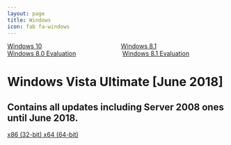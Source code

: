 ```yaml
---
layout: page
title: Windows
icon: fab fa-windows
---
```

<a name="mswin"></a>
<div class="columns">
  <div class="column">
    <a class="button is-large is-fullwidth is-rounded" href="https://www.microsoft.com/en-us/software-download/windows10ISO" target="_blank"><span>Windows 10</span></a>
  </div>
  <div class="column">
    <a class="button is-large is-fullwidth is-rounded" href="https://www.microsoft.com/en-us/software-download/windows8ISO" target="_blank"><span>Windows 8.1</span></a>
  </div>
</div>
<div class="columns">
  <div class="column">
    <a class="button is-large is-fullwidth is-rounded" href="https://drive.google.com/drive/folders/1tUFf3pxXUajyuVlAVsQNiJ7Iai3vQKPD?usp=sharing" target="_blank"><span>Windows 8.0 Evaluation</span></a>
  </div>
  <div class="column">
    <a class="button is-large is-fullwidth is-rounded" href="https://drive.google.com/drive/folders/1Xc5k3Sx-1GpHo2PqqytF5_kcqi5qPwwC?usp=sharing" target="_blank"><span>Windows 8.1 Evaluation</span></a>
  </div>
</div>
<div class="box">
    <h1 class="title">
      <i class="fab fa-windows"></i> Windows Vista Ultimate [June 2018]
    </h1>
    <h2 class="subtitle">
      Contains all updates including Server 2008 ones until June 2018.
    </h2>
   <a class="button is-info is-rounded" href="https://drive.google.com/uc?id=1svPu44in0c_ZsZ_HSX3PNPkt5jY5MMaV&export=download">
  <span class="icon is-small">
    <i class="fas fa-download"></i>
  </span>
  <span>x86 (32-bit)</span>
</a>
<a class="button is-info is-rounded" href="https://drive.google.com/uc?id=1RsHhmcXE_K5V6wyHKO7BKxAgNuLspuXZ&export=download">
  <span class="icon is-small">
    <i class="fas fa-download"></i>
  </span>
  <span>x64 (64-bit)</span>
</a>
</div>
